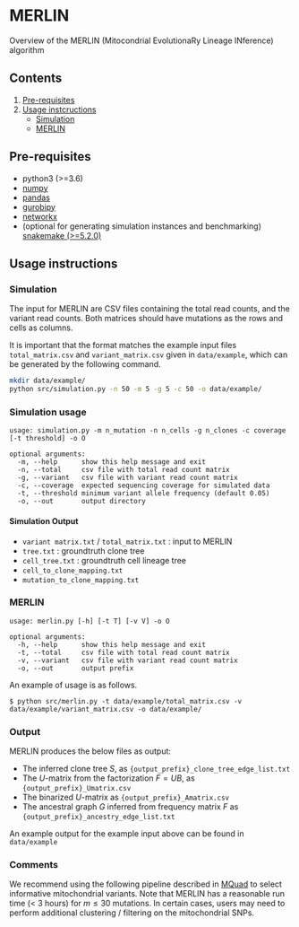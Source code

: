# MERLIN
Overview of the MERLIN (Mitocondrial EvolutionaRy Lineage INference) algorithm 

## Contents

  1. [Pre-requisites](#pre-requisites)
  2. [Usage instcructions](#usage)
     * [Simulation](#io)
     * [MERLIN](#merlin)

<a name="pre-requisites"></a>
## Pre-requisites
+ python3 (>=3.6)
+ [numpy](https://numpy.org/doc/)
+ [pandas](https://pandas.pydata.org/pandas-docs/stable/index.html)
+ [gurobipy](https://www.gurobi.com/documentation/9.0/quickstart_mac/py_python_interface.html)
+ [networkx](https://networkx.org/)
+ (optional for generating simulation instances and benchmarking) [snakemake (>=5.2.0)](https://snakemake.readthedocs.io)

<a name="usage"></a>
## Usage instructions

<a name="io"></a>
### Simulation
The input for MERLIN are CSV files containing the total read counts, and the variant read counts. Both matrices should have mutations as the rows and cells as columns.

It is important that the format matches the example input files `total_matrix.csv` and `variant_matrix.csv` given in `data/example`, which can be generated by the following command.

```bash
mkdir data/example/
python src/simulation.py -n 50 -m 5 -g 5 -c 50 -o data/example/
```
### Simulation usage
    usage: simulation.py -m n_mutation -n n_cells -g n_clones -c coverage [-t threshold] -o O 

    optional arguments:
      -m, --help      show this help message and exit
      -n, --total     csv file with total read count matrix
      -g, --variant   csv file with variant read count matrix
      -c, --coverage  expected sequencing coverage for simulated data
      -t, --threshold minimum variant allele frequency (default 0.05)
      -o, --out       output directory
      
#### Simulation Output
- `variant matrix.txt` / `total_matrix.txt` : input to MERLIN
- `tree.txt` : groundtruth clone tree
- `cell_tree.txt` : groundtruth cell lineage tree
- `cell_to_clone_mapping.txt`
- `mutation_to_clone_mapping.txt`

<a name="merlin"></a>
### MERLIN

    usage: merlin.py [-h] [-t T] [-v V] -o O 

    optional arguments:
      -h, --help      show this help message and exit
      -t, --total     csv file with total read count matrix
      -v, --variant   csv file with variant read count matrix
      -o, --out       output prefix

An example of usage is as follows.

    $ python src/merlin.py -t data/example/total_matrix.csv -v data/example/variant_matrix.csv -o data/example/

### Output
MERLIN produces the below files as output:
- The inferred clone tree $S$, as `{output_prefix}_clone_tree_edge_list.txt`
- The $U$-matrix from the factorization $F=UB$, as `{output_prefix}_Umatrix.csv`
- The binarized $U$-matrix as `{output_prefix}_Amatrix.csv`
- The ancestral graph $G$ inferred from frequency matrix $F$ as `{output_prefix}_ancestry_edge_list.txt`

An example output for the example input above can be found in `data/example`

### Comments
We recommend using the following pipeline described in [MQuad](https://github.com/single-cell-genetics/MQuad) to select informative mitochondrial variants.
Note that MERLIN has a reasonable run time (< 3 hours) for $m\leq 30$ mutations. In certain cases, users may need to perform additional clustering / filtering on the mitochondrial SNPs.
